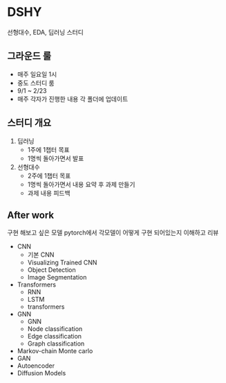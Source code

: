 # DSHY
선형대수, EDA, 딥러닝 스터디

## 그라운드 룰
- 매주 일요일 1시
- 중도 스터디 룸
- 9/1 ~ 2/23
- 매주 각자가 진행한 내용 각 폴더에 업데이트

## 스터디 개요
1. 딥러닝
   - 1주에 1챕터 목표
   - 1명씩 돌아가면서 발표
2. 선형대수
   - 2주에 1챕터 목표
   - 1명씩 돌아가면서 내용 요약 후 과제 만들기
   - 과제 내용 피드백


## After work
구현 해보고 싶은 모델
pytorch에서 각모델이 어떻게 구현 되어있는지 이해하고 리뷰
- CNN
	- 기본 CNN
	- Visualizing Trained CNN
	- Object Detection
	- Image Segmentation
- Transformers
	- RNN
	- LSTM
	- transformers
- GNN
	- GNN
	- Node classification
	- Edge classification
	- Graph classification
- Markov-chain Monte carlo
- GAN
- Autoencoder
- Diffusion Models 